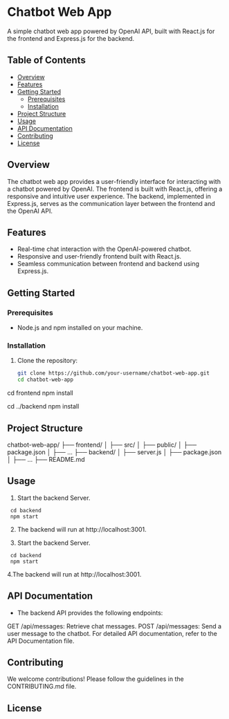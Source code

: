 # Chatbot Web App

A simple chatbot web app powered by OpenAI API, built with React.js for the frontend and Express.js for the backend.

## Table of Contents

- [Overview](#overview)
- [Features](#features)
- [Getting Started](#getting-started)
  - [Prerequisites](#prerequisites)
  - [Installation](#installation)
- [Project Structure](#project-structure)
- [Usage](#usage)
- [API Documentation](#api-documentation)
- [Contributing](#contributing)
- [License](#license)

## Overview

The chatbot web app provides a user-friendly interface for interacting with a chatbot powered by OpenAI. The frontend is built with React.js, offering a responsive and intuitive user experience. The backend, implemented in Express.js, serves as the communication layer between the frontend and the OpenAI API.

## Features

- Real-time chat interaction with the OpenAI-powered chatbot.
- Responsive and user-friendly frontend built with React.js.
- Seamless communication between frontend and backend using Express.js.

## Getting Started

### Prerequisites

- Node.js and npm installed on your machine.

### Installation

1. Clone the repository:

   ```bash
   git clone https://github.com/your-username/chatbot-web-app.git
   cd chatbot-web-app

cd frontend
npm install

cd ../backend
npm install

## Project Structure

chatbot-web-app/
  ├── frontend/
  │   ├── src/
  │   ├── public/
  │   ├── package.json
  │   ├── ...
  ├── backend/
  │   ├── server.js
  │   ├── package.json
  │   ├── ...
  ├── README.md


## Usage

1. Start the backend Server.
```
 cd backend
 npm start
```
2. The backend will run at http://localhost:3001.

3. Start the backend Server.
```
 cd backend
 npm start
```
4.The backend will run at http://localhost:3001.

## API Documentation

- The backend API provides the following endpoints:

GET /api/messages: Retrieve chat messages.
POST /api/messages: Send a user message to the chatbot.
For detailed API documentation, refer to the API Documentation file.


## Contributing
We welcome contributions! Please follow the guidelines in the CONTRIBUTING.md file.

## License